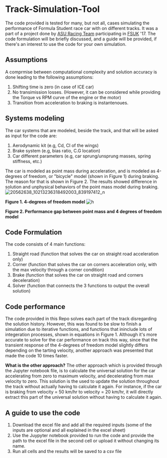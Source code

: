 # Track-Simulation-Tool
The code provided is tested for many, but not all, cases simulating the performance of Formula Student race car with on different tracks. It was a part of a project done by [ASU Racing Team](http://asuracingteam.org/) participating in [FSUK](https://www.imeche.org/events/formula-student) '17. The code formulation will be briefly discussed, and a guide will be provided, if there's an interest to use the code for your own simulation.

## Assumptions 
A comprmise between computational complexity and solution accuracy is done leading to the following assumptions:
1. Shifting time is zero (in case of ICE car)
2. No transimission losses. (However, it can be considered while providing the Torque vs RPM curve of the engine or the motor)
3. Transition from acceleration to braking is instantenoues. 

## Systems modeling 
The car systems that are modeled, beside the track, and that will be asked as input for the code are:
1. Aerodynamic kit (e.g, Cd, Cl of the wings)
2. Brake system (e.g, bias ratio, C.G location)
3. Car different parameters (e.g, car sprung/unsprung masses, spring stiffness, etc.)

The car is modeled as point mass during acceleration, and is modeled as 4-degrees of freedom, or "bicycle" model (shown in Figure 1) during braking. The reason for that is shown in Figure 2. The results showed difference in solution and unphysical behaviors of the point mass model during braking.
![20562638_10213236318492003_839197412_n](https://user-images.githubusercontent.com/27374894/34449280-58e2bd72-ecff-11e7-8a38-c0c2bafb8b99.png)

**Figure 1. 4-degrees of freedom model** 
![h](https://user-images.githubusercontent.com/27374894/34449222-c4feb692-ecfe-11e7-86e5-0e2eb2d09f72.png)

**Figure 2. Performance gap between point mass and 4 degrees of freedom model** 

## Code Formulation
The code consists of 4 main functions:
1. Straight road (function that solves the car on straight road acceleration only)
2. Corner (function that solves the car on corners acceleration only, with the max velocity through a corner condition)
3. Brake (function that solves the car on straight road and corners deceleration)
4. Solver (function that connects the 3 functions to output the overall solution)

## Code performance
The code provided in this Repo solves each part of the track disregarding the solution history. However, this was found to be slow to finish a simulation due to iterative functions, and functions that ininclude lots of integeration processes, shown in equations in Figure 1. Although it's more accurate to solve for the car performance on track this way, since that the transient response of the 4-degrees of freedom model slightly differs depending on the tarting velocity, another approach was presented that made the code 10 times faster.

**What is the other approach?**
The other approach which is provided through the Jupyter notebook file, is to calculate the universal solution for the car accelerating from zero to maximum velocity, and decelerating from max velocity to zero. This solution is the used to update the solution throughout the track without actually having to calculate it again. For instance, if the car is braking from velocity = 50 km/hr to velocity = 20 km/hr, it will directly extract this part of the universal solution without having to calculate it again.

## A guide to use the code
1. Download the excel file and add all the required inputs (some of the inputs are optional and all explained in the excel sheet)
2. Use the Juypyter notebook provided to run the code and provide the path to the excel file in the second cell or upload it without changing its name.
3. Run all cells and the results will be saved to a csv file

